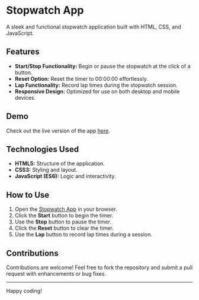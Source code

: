 # Stopwatch App

A sleek and functional stopwatch application built with HTML, CSS, and JavaScript.

## Features

- **Start/Stop Functionality:** Begin or pause the stopwatch at the click of a button.
- **Reset Option:** Reset the timer to 00:00:00 effortlessly.
- **Lap Functionality:** Record lap times during the stopwatch session.
- **Responsive Design:** Optimized for use on both desktop and mobile devices.

## Demo

Check out the live version of the app [here](https://stop-watch-y.netlify.app/).

## Technologies Used

- **HTML5:** Structure of the application.
- **CSS3:** Styling and layout.
- **JavaScript (ES6):** Logic and interactivity.

## How to Use

1. Open the [Stopwatch App](https://stop-watch-y.netlify.app/) in your browser.
2. Click the **Start** button to begin the timer.
3. Use the **Stop** button to pause the timer.
4. Click the **Reset** button to clear the timer.
5. Use the **Lap** button to record lap times during a session.

## Contributions

Contributions are welcome! Feel free to fork the repository and submit a pull request with enhancements or bug fixes.

---
Happy coding!
